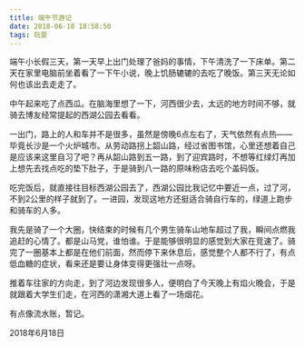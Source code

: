 ```yaml
---
title: 端午节游记
date: 2018-06-18 18:58:50
tags: 玩耍
---
```



端午小长假三天，第一天早上出门处理了爸妈的事情，下午清洗了一下床单。第二天在家里电脑前坐着看了一下午小说，晚上饥肠辘辘的去吃了晚饭。第三天无论如何也该出去走走了。

中午起来吃了点西瓜。在脑海里想了一下，河西很少去，太远的地方时间不够，就骑去博友经常提起的西湖公园去看看。

一出门，路上的人和车并不是很多，虽然是傍晚6点左右了，天气依然有点热——毕竟长沙是一个火炉城市。从劳动路拐上韶山路，经过省图书馆，心里还想着自己是应该来这里自习了吧？再从韶山路到五一路，到了迎宾路时，不想等红绿灯再加上想先去找点吃的垫下肚子，于是骑到八一路的原味粉店去吃个盖码饭。

吃完饭后，就直接往目标西湖公园去了，西湖公园比我记忆中要近一点，过了河，不到2公里的样子就到了。一进园，发现这地方还挺适合骑自行车的，绿道上跑步和骑车的人多。

我先是骑了一个大圈，快结束的时候有几个男生骑车山地车超过了我，瞬间点燃我追赶的心情了。都是山马党，谁怕谁。于是能够很明显的感觉到大家在竞速了。骑完了一圈基本上都是在他们前面，然而停下来休息后，感觉整个人都不行了，有点低血糖的症状，看来还是要让身体变得更强壮一点呀。

推着车往家的方向走，到了河边发现很多人，便明白了今天晚上有焰火晚会，于是就跟着大学生们走，在河西的潇湘大道上看了一场烟花。

有点像流水账，暂记。

2018年6月18日
